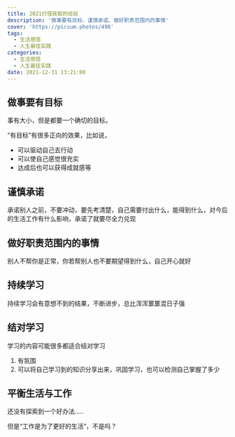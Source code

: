 ```yaml
---
title: 2021打怪获取的经验
description: '做事要有目标、谨慎承诺、做好职责范围内的事情'
cover: 'https://picsum.photos/498'
tags:
  - 生活感悟
  - 人生最佳实践
categories:
  - 生活感悟
  - 人生最佳实践
date: 2021-12-31 13:21:00
---
```


## 做事要有目标

事有大小，但是都要一个确切的目标。

“有目标”有很多正向的效果，比如说，

* 可以驱动自己去行动
* 可以使自己感觉很充实
* 达成后也可以获得成就感等

## 谨慎承诺

承诺别人之前，不要冲动，要先考清楚，自己需要付出什么，能得到什么，对今后的生活工作有什么影响，承诺了就要尽全力兑现

## 做好职责范围内的事情
别人不帮你是正常，你若帮别人也不要期望得到什么，自己开心就好

## 持续学习

持续学习会有意想不到的结果，不断进步，总比浑浑噩噩混日子强

## 结对学习

学习的内容可能很多都适合结对学习

1. 有氛围
2. 可以将自己学习到的知识分享出来，巩固学习，也可以检测自己掌握了多少

## 平衡生活与工作

还没有探索到一个好办法.....

但是“工作是为了更好的生活”，不是吗？

